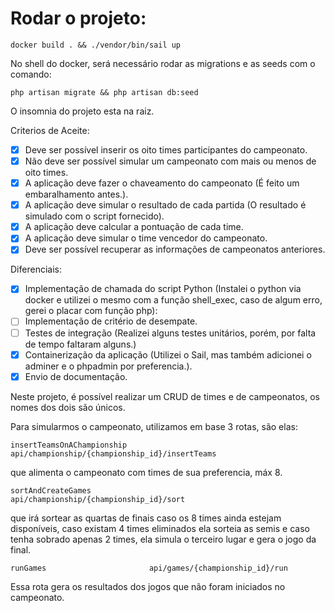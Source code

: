<h1>Rodar o projeto:</h1>

```
docker build . && ./vendor/bin/sail up
```


No shell do docker, será necessário rodar as migrations e as seeds com o comando:

```
php artisan migrate && php artisan db:seed
```

O insomnia do projeto esta na raiz.

Criterios de Aceite:
- [x] Deve ser possível inserir os oito times participantes do campeonato.
- [x] Não deve ser possível simular um campeonato com mais ou menos de oito times.
- [x] A aplicação deve fazer o chaveamento do campeonato (É feito um embaralhamento antes.).
- [x] A aplicação deve simular o resultado de cada partida (O resultado é simulado com o script fornecido).
- [x] A aplicação deve calcular a pontuação de cada time.
- [x] A aplicação deve simular o time vencedor do campeonato.
- [x] Deve ser possível recuperar as informações de campeonatos anteriores.

Diferenciais:
- [x] Implementação de chamada do script Python (Instalei o python via docker e utilizei o mesmo com a função shell_exec, caso de algum erro, gerei o placar com função php):
- [ ] Implementação de critério de desempate.
- [ ] Testes de integração (Realizei alguns testes unitários, porém, por falta de tempo faltaram alguns.)
- [x] Containerização da aplicação (Utilizei o Sail, mas também adicionei o adminer e o phpadmin por preferencia.).
- [x] Envio de documentação.

Neste projeto, é possível realizar um CRUD de times e de campeonatos, os nomes dos dois são únicos.

Para simularmos o campeonato, utilizamos em base 3 rotas, são elas:

```
insertTeamsOnAChampionship       api/championship/{championship_id}/insertTeams
```

que alimenta o campeonato com times de sua preferencia, máx 8.


```
sortAndCreateGames              api/championship/{championship_id}/sort
```

que irá sortear as quartas de finais caso os 8 times ainda estejam disponíveis, caso existam 4 times eliminados ela sorteia as semis e caso tenha sobrado apenas 2 times, ela simula o terceiro lugar e gera o jogo da final.


```
runGames                       api/games/{championship_id}/run
```

Essa rota gera os resultados dos jogos que não foram iniciados no campeonato.
